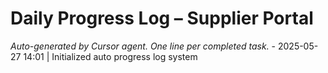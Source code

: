 # Daily Progress Log – Supplier Portal

_Auto-generated by Cursor agent. One line per completed task._ - 2025-05-27 14:01 | Initialized auto progress log system
